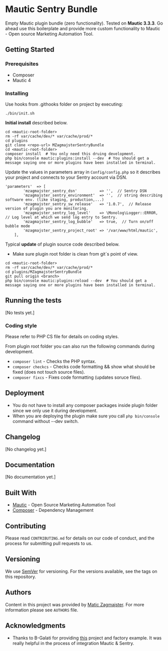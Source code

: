# Mautic Sentry Bundle


Empty Mautic plugin bundle (zero functionality). Tested on **Mautic 3.3.3**. Go ahead use this boilerplate and provide more custom functionality to Mautic - Open source Marketing Automation Tool.

## Getting Started

### Prerequisites

* Composer
* Mautic 4


### Installing

Use hooks from .githooks folder on project by executing:

```
./bin/init.sh
```

**Initial install** described below.

```
cd <mautic-root-folder>
rm -rf var/cache/dev/* var/cache/prod/*
cd plugins
git clone <repo-url> MZagmajsterSentryBundle
cd <mautic-root-folder>
composer install  # You only need this druing development.
php bin/console mautic:plugins:install --dev  # You should get a message saying one or more plugins have been installed in terminal.
```

Update the values in parameters array in ```Config/config.php``` so it describes your project and connects to your Sentry account via DSN.

```
'parameters'  => [
        'mzagmajster_sentry_dsn'          => '',  // Sentry DSN
        'mzagmajster_sentry_environment'  => '',  // string describing software env. (like staging, production,...)
        'mzagmajster_sentry_sw_release'   => '1.0.7',  // Release version of plugin you are monitoring.
        'mzagmajster_sentry_log_level'    => \Monolog\Logger::ERROR,  // Log level at which we send log entry to Sentry.
        'mzagmajster_sentry_log_bubble'   => true,  // Turn on/off bubble mode
        'mzagmajster_sentry_project_root' => '/var/www/html/mautic',
    ],
```


Typical **update** of plugin source code described below.

* Make sure plugin root folder is clean from git´s point of view.

```
cd <mautic-root-folder>
rm -rf var/cache/dev/* var/cache/prod/*
cd plugins/MZagmajsterSentryBundle
git pull origin <branch>
php bin/console mautic:plugins:reload --dev  # You should get a message saying one or more plugins have been installed in terminal.
```

## Running the tests

[No tests yet.]

### Coding style

Please refer to PHP CS file for details on coding styles.

From plugin root folder you can also run the following commands during development.

* ```composer lint``` - Checks the PHP syntax.
* ```composer checkcs``` - Checks code formatting && show what should be fixed (does not touch source files).
* ```composer fixcs``` - Fixes code formatting (updates soruce files).

## Deployment

* You do not have to install any composer packages inside plugin folder since we only use it during development.
* When you are deploying the plugin make sure you call ```php bin/console``` command without --dev switch.

## Changelog

[No changelog yet.]

## Documentation

[No documentation yet.]

## Built With

* [Mautic](https://github.com/mautic/) - Open Source Marketing Automation Tool
* [Composer](https://getcomposer.org/) - Dependency Management

## Contributing

Please read ```CONTRIBUTING.md``` for details on our code of conduct, and the process for submitting pull requests to us.

## Versioning

We use [SemVer](http://semver.org/) for versioning. For the versions available, see the tags on this repository. 

## Authors

Content in this project was provided by [Matic Zagmajster](http://maticzagmajster.ddns.net/). For more information please see ```AUTHORS``` file.

## Acknowledgments

* Thanks to B-Galati for providing [this](https://github.com/B-Galati/monolog-sentry-handler) project and factory example. It was really helpful in the process of integration Mautic & Sentry.



